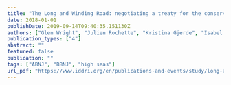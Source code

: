 ```yaml
---
title: "The Long and Winding Road: negotiating a treaty for the conservation and sustainable use of marine biodiversity in areas beyond national jurisdiction"
date: 2018-01-01
publishDate: 2019-09-14T09:40:35.151130Z
authors: ["Glen Wright", "Julien Rochette", "Kristina Gjerde", "Isabel Seeger"]
publication_types: ["4"]
abstract: ""
featured: false
publication: ""
tags: ["ABNJ", "BBNJ", "high seas"]
url_pdf: "https://www.iddri.org/en/publications-and-events/study/long-and-winding-road-negotiating-high-seas-treaty"
---
```


